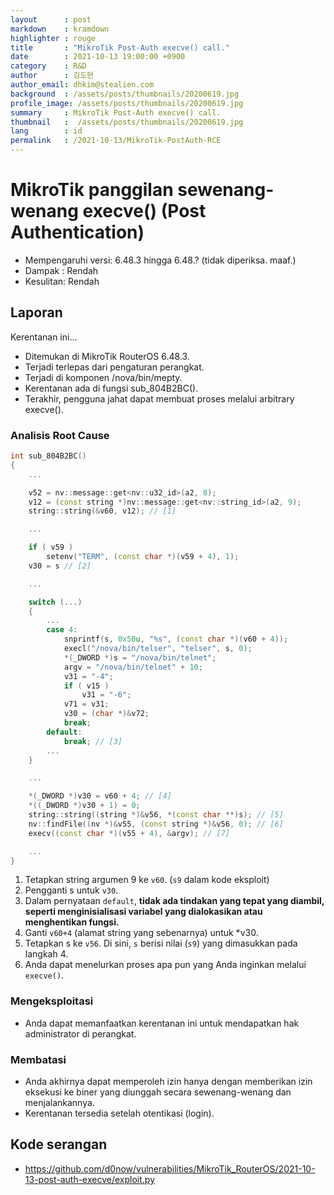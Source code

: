 ```yaml
---
layout		: post
markdown	: kramdown
highlighter	: rouge
title		: "MikroTik Post-Auth execve() call."
date		: 2021-10-13 19:00:00 +0900
category	: R&D
author		: 김도현
author_email: dhkim@stealien.com
background	: /assets/posts/thumbnails/20200619.jpg
profile_image: /assets/posts/thumbnails/20200619.jpg
summary		: MikroTik Post-Auth execve() call.
thumbnail	:  /assets/posts/thumbnails/20200619.jpg
lang        : id
permalink   : /2021-10-13/MikroTik-PostAuth-RCE
---
```


# MikroTik panggilan sewenang-wenang execve() (Post Authentication)
- Mempengaruhi versi: 6.48.3 hingga 6.48.? (tidak diperiksa. maaf.)
- Dampak : Rendah
- Kesulitan: Rendah

## Laporan
Kerentanan ini...

- Ditemukan di MikroTik RouterOS 6.48.3.
- Terjadi terlepas dari pengaturan perangkat.
- Terjadi di komponen /nova/bin/mepty.
- Kerentanan ada di fungsi sub_804B2BC().
- Terakhir, pengguna jahat dapat membuat proses melalui arbitrary execve().

### Analisis Root Cause
```c++
int sub_804B2BC()
{
    ...

    v52 = nv::message::get<nv::u32_id>(a2, 8);
    v12 = (const string *)nv::message::get<nv::string_id>(a2, 9);
    string::string(&v60, v12); // [1]

    ...

    if ( v59 )
        setenv("TERM", (const char *)(v59 + 4), 1);
    v30 = s // [2]

    ...

    switch (...)
    {
        ...
        case 4:
            snprintf(s, 0x50u, "%s", (const char *)(v60 + 4));
            execl("/nova/bin/telser", "telser", s, 0);
            *(_DWORD *)s = "/nova/bin/telnet";
            argv = "/nova/bin/telnet" + 10;
            v31 = "-4";
            if ( v15 )
                v31 = "-6";
            v71 = v31;
            v30 = (char *)&v72;
            break;
        default:
            break; // [3]
        ...
    }

    ...

    *(_DWORD *)v30 = v60 + 4; // [4]
    *((_DWORD *)v30 + 1) = 0;
    string::string((string *)&v56, *(const char **)s); // [5]
    nv::findFile((nv *)&v55, (const string *)&v56, 0); // [6]
    execv((const char *)(v55 + 4), &argv); // [7]

    ...
}
```

1. Tetapkan string argumen 9 ke `v60`. (`s9` dalam kode eksploit)
2. Pengganti s untuk `v30`.
3. Dalam pernyataan `default`, **tidak ada tindakan yang tepat yang diambil, seperti menginisialisasi variabel yang dialokasikan atau menghentikan fungsi.**
4. Ganti `v60+4` (alamat string yang sebenarnya) untuk *v30.
5. Tetapkan s ke `v56`. Di sini, `s` berisi nilai (`s9`) yang dimasukkan pada langkah 4.
6. Anda dapat menelurkan proses apa pun yang Anda inginkan melalui `execve()`.

### Mengeksploitasi
- Anda dapat memanfaatkan kerentanan ini untuk mendapatkan hak administrator di perangkat.

### Membatasi
- Anda akhirnya dapat memperoleh izin hanya dengan memberikan izin eksekusi ke biner yang diunggah secara sewenang-wenang dan menjalankannya.
- Kerentanan tersedia setelah otentikasi (login).

## Kode serangan
- https://github.com/d0now/vulnerabilities/MikroTik_RouterOS/2021-10-13-post-auth-execve/exploit.py
